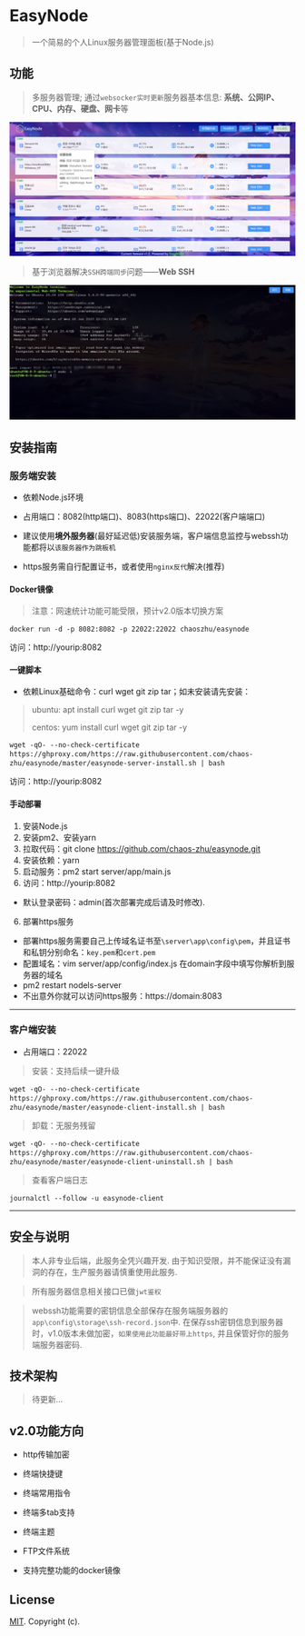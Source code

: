 # EasyNode

> 一个简易的个人Linux服务器管理面板(基于Node.js)

## 功能

> 多服务器管理; 通过`websocker实时更新`服务器基本信息: **系统、公网IP、CPU、内存、硬盘、网卡**等

![服务器列表](./images/list.png)

> 基于浏览器解决`SSH跨端同步`问题——**Web SSH**

![webssh功能](./images/webssh.png)

## 安装指南

### 服务端安装

- 依赖Node.js环境

- 占用端口：8082(http端口)、8083(https端口)、22022(客户端端口)

- 建议使用**境外服务器**(最好延迟低)安装服务端，客户端信息监控与webssh功能都将以`该服务器作为跳板机`

- https服务需自行配置证书，或者使用`nginx反代`解决(推荐)

#### Docker镜像

> 注意：网速统计功能可能受限，预计v2.0版本切换方案

```shell
docker run -d -p 8082:8082 -p 22022:22022 chaoszhu/easynode
```

访问：http://yourip:8082

#### 一键脚本

- 依赖Linux基础命令：curl wget git zip tar；如未安装请先安装：

> ubuntu: apt install curl wget git zip tar -y
> 
> centos: yum install curl wget git zip tar -y

```shell
wget -qO- --no-check-certificate https://ghproxy.com/https://raw.githubusercontent.com/chaos-zhu/easynode/master/easynode-server-install.sh | bash
```

访问：http://yourip:8082

#### 手动部署

1. 安装Node.js
2. 安装pm2、安装yarn
3. 拉取代码：git clone https://github.com/chaos-zhu/easynode.git
4. 安装依赖：yarn
5. 启动服务：pm2 start server/app/main.js
6. 访问：http://yourip:8082

- 默认登录密码：admin(首次部署完成后请及时修改).

6. 部署https服务
- 部署https服务需要自己上传域名证书至`\server\app\config\pem`，并且证书和私钥分别命名：`key.pem`和`cert.pem`
- 配置域名：vim server/app/config/index.js  在domain字段中填写你解析到服务器的域名
- pm2 restart nodels-server
- 不出意外你就可以访问https服务：https://domain:8083

---

### 客户端安装

- 占用端口：22022

> 安装：支持后续一键升级

```shell
wget -qO- --no-check-certificate https://ghproxy.com/https://raw.githubusercontent.com/chaos-zhu/easynode/master/easynode-client-install.sh | bash

```

> 卸载：无服务残留

```shell
wget -qO- --no-check-certificate https://ghproxy.com/https://raw.githubusercontent.com/chaos-zhu/easynode/master/easynode-client-uninstall.sh | bash
```

> 查看客户端日志

```shell
journalctl --follow -u easynode-client
```

---

## 安全与说明

> 本人非专业后端，此服务全凭兴趣开发. 由于知识受限，并不能保证没有漏洞的存在，生产服务器请慎重使用此服务.

> 所有服务器信息相关接口已做`jwt鉴权`

> webssh功能需要的密钥信息全部保存在服务端服务器的`app\config\storage\ssh-record.json`中. 在保存ssh密钥信息到服务器时，v1.0版本未做加密，`如果使用此功能最好带上https`, 并且保管好你的服务端服务器密码.

## 技术架构

> 待更新...

## v2.0功能方向

- http传输加密

- 终端快捷键

- 终端常用指令

- 终端多tab支持

- 终端主题

- FTP文件系统

- 支持完整功能的docker镜像


## License

[MIT](LICENSE). Copyright (c).

